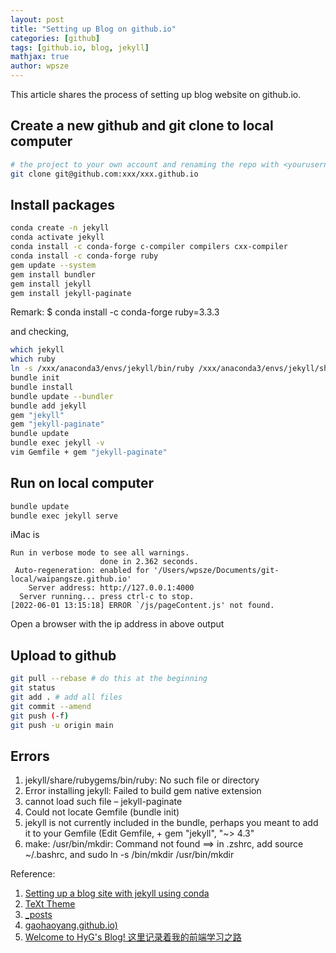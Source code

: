 ```yaml
---
layout: post
title: "Setting up Blog on github.io"
categories: [github]
tags: [github.io, blog, jekyll]
mathjax: true
author: wpsze
---
```


This article shares the process of setting up blog website on github.io. 

## Create a new github and git clone to local computer
```sh
# the project to your own account and renaming the repo with <yourusername>.github.io
git clone git@github.com:xxx/xxx.github.io
```

## Install packages

```sh
conda create -n jekyll
conda activate jekyll
conda install -c conda-forge c-compiler compilers cxx-compiler
conda install -c conda-forge ruby
gem update --system
gem install bundler
gem install jekyll
gem install jekyll-paginate
```

Remark: $ conda install -c conda-forge ruby=3.3.3

and checking,
```sh
which jekyll
which ruby
ln -s /xxx/anaconda3/envs/jekyll/bin/ruby /xxx/anaconda3/envs/jekyll/share/rubygems/bin/ruby
bundle init
bundle install
bundle update --bundler
bundle add jekyll
gem "jekyll"
gem "jekyll-paginate"
bundle update
bundle exec jekyll -v
vim Gemfile + gem "jekyll-paginate"
```

## Run on local computer
```sh
bundle update
bundle exec jekyll serve
```

iMac is
```
Run in verbose mode to see all warnings.
                    done in 2.362 seconds.
 Auto-regeneration: enabled for '/Users/wpsze/Documents/git-local/waipangsze.github.io'
    Server address: http://127.0.0.1:4000
  Server running... press ctrl-c to stop.
[2022-06-01 13:15:18] ERROR `/js/pageContent.js' not found.
```

Open a browser with the ip address in above output

## Upload to github
```sh
git pull --rebase # do this at the beginning
git status
git add . # add all files
git commit --amend
git push (-f)
git push -u origin main
```

## Errors
1. jekyll/share/rubygems/bin/ruby: No such file or directory
2. Error installing jekyll: Failed to build gem native extension
3. cannot load such file – jekyll-paginate
4. Could not locate Gemfile (bundle init)
5. jekyll is not currently included in the bundle, perhaps you meant to add it to your Gemfile (Edit Gemfile, + gem "jekyll", "~> 4.3"
6. make: /usr/bin/mkdir: Command not found ==> in .zshrc, add source ~/.bashrc, and sudo ln -s /bin/mkdir /usr/bin/mkdir


Reference:
1. [Setting up a blog site with jekyll using conda](https://s-canchi.github.io/2021-04-30-jekyll-conda/)
2. [TeXt Theme](https://github.com/kitian616/jekyll-TeXt-theme)
3. [_posts](https://github.com/kitian616/jekyll-TeXt-theme/tree/master/docs/_posts)
4. [gaohaoyang.github.io)](https://github.com/Gaohaoyang/gaohaoyang.github.io/tree/master)
5. [Welcome to HyG's Blog! 这里记录着我的前端学习之路](https://gaohaoyang.github.io/)
